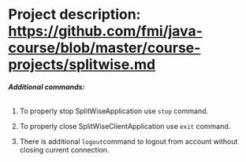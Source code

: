 # **Project description:** https://github.com/fmi/java-course/blob/master/course-projects/splitwise.md

###### **Additional commands:**

1. To properly stop SplitWiseApplication use `stop` command.

2. To properly close SplitWiseClientApplication use `exit` command.

3. There is additional `logout`command to logout from account without
   closing current connection.
   
